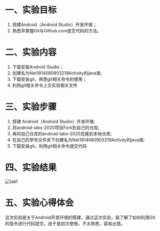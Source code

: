 # 一、实验目标

1. 搭建Android（Android Studio）开发环境；
2. 熟悉并掌握Git与Github.com提交代码的方法。

# 二、实验内容

1. 下载安装Android Studio；
2. 创建名为Net1814080903219Activity的java类;
3. 下载安装git，熟悉git相关命令的使用；
4. 利用git相关命令上交实验相关文件

# 三、实验步骤

1. 搭建 Android（Android Studio）开发环境;
2. 将android-labs-2020项目Fork到自己的仓库;
3. 再将自己仓库的android-labs-2020克隆到本地仓库;
5. 在自己的学号文件夹下创建名为Net1814080903219Activity的java类;
5. 下载安装git，利用git相关命令提交代码
# 四、实验结果

![lab1](https://github.com/account-lin/android-labs-2020/blob/master/students/net1814080903219/lab1_result.png)  

# 五、实验心得体会
这次实验是关于Android开发环境的搭建，通过这次实验，我了解了如何利用Git的指令进行代码提交。由于是初次使用，不太熟悉，容易出错。
